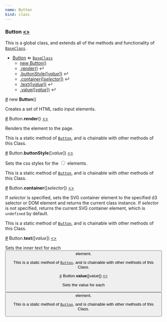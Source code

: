 ```yaml
---
name: Button
kind: class
---
```


  <a name="Button"></a>

### **Button** [<>](https://github.com/d3plus/d3plus-form/blob/master/src/Button.js#L8)


This is a global class, and extends all of the methods and functionality of [<code>BaseClass</code>](#BaseClass).


* [Button](#Button) ⇐ [<code>BaseClass</code>](#BaseClass)
    * [new Button()](#new_Button_new)
    * [.render()](#Button.render) ↩︎
    * [.buttonStyle([*value*])](#Button.buttonStyle) ↩︎
    * [.container([*selector*])](#Button.container) ↩︎
    * [.text([*value*])](#Button.text) ↩︎
    * [.value([*value*])](#Button.value) ↩︎


<a name="new_Button_new" href="#new_Button_new">#</a> new **Button**()

Creates a set of HTML radio input elements.





<a name="Button.render" href="#Button.render">#</a> Button.**render**() [<>](https://github.com/d3plus/d3plus-form/blob/master/src/Button.js#L38)

Renders the element to the page.


This is a static method of [<code>Button</code>](#Button), and is chainable with other methods of this Class.


<a name="Button.buttonStyle" href="#Button.buttonStyle">#</a> Button.**buttonStyle**([*value*]) [<>](https://github.com/d3plus/d3plus-form/blob/master/src/Button.js#L76)

Sets the css styles for the <input type="radio"> elements.


This is a static method of [<code>Button</code>](#Button), and is chainable with other methods of this Class.


<a name="Button.container" href="#Button.container">#</a> Button.**container**([*selector*]) [<>](https://github.com/d3plus/d3plus-form/blob/master/src/Button.js#L86)

If *selector* is specified, sets the SVG container element to the specified d3 selector or DOM element and returns the current class instance. If *selector* is not specified, returns the current SVG container element, which is `undefined` by default.


This is a static method of [<code>Button</code>](#Button), and is chainable with other methods of this Class.


<a name="Button.text" href="#Button.text">#</a> Button.**text**([*value*]) [<>](https://github.com/d3plus/d3plus-form/blob/master/src/Button.js#L106)

Sets the inner text for each <button> element.


This is a static method of [<code>Button</code>](#Button), and is chainable with other methods of this Class.


<a name="Button.value" href="#Button.value">#</a> Button.**value**([*value*]) [<>](https://github.com/d3plus/d3plus-form/blob/master/src/Button.js#L116)

Sets the value for each <button> element.


This is a static method of [<code>Button</code>](#Button), and is chainable with other methods of this Class.


